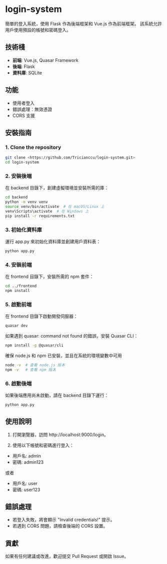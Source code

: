 # login-system

簡單的登入系統，使用 Flask 作為後端框架和 Vue.js 作為前端框架。
該系統允許用戶使用預設的帳號和密碼登入。

## 技術棧

- **前端**: Vue.js, Quasar Framework
- **後端**: Flask
- **資料庫**: SQLite

## 功能

- 使用者登入
- 錯誤處理：無效憑證
- CORS 支援

## 安裝指南

### 1.  Clone the repository

```bash
git clone <https://github.com/Tricianccu/login-system.git>
cd login-system
```

### 2. 安裝後端

在 backend 目錄下，創建虛擬環境並安裝所需的庫：

```bash
cd backend
python -m venv venv
source venv/bin/activate  # 在 macOS/Linux 上
venv\Scripts\activate  # 在 Windows 上
pip install -r requirements.txt
```

### 3. 初始化資料庫

運行 app.py 來初始化資料庫並創建用戶資料表：

```bash
python app.py
```

### 4. 安裝前端

在 frontend 目錄下，安裝所需的 npm 套件：

```bash
cd ../frontend
npm install
```

### 5. 啟動前端

在 frontend 目錄下啟動開發伺服器：

```bash
quasar dev
```

如果遇到 quasar: command not found 的錯誤，安裝 Quasar CLI：

```bash
npm install -g @quasar/cli
```

確保 node.js 和 npm 已安裝，並且在系統的環境變數中可用

```bash
node -v  # 查看 node.js 版本
npm -v   # 查看 npm 版本
```

### 6. 啟動後端

如果後端應用尚未啟動，請在 backend 目錄下運行：

```bash
python app.py
```

## 使用說明

1. 打開瀏覽器，訪問 http://localhost:9000/login。

2. 使用以下帳號和密碼進行登入：
- 用戶名: admin
- 密碼: admin123

或者

- 用戶名: user
- 密碼: user123

## 錯誤處理

- 若登入失敗，將會顯示 "Invalid credentials!" 提示。
- 若遇到 CORS 問題，請檢查後端的 CORS 設置。

## 貢獻
如果有任何建議或改進，歡迎提交 Pull Request 或開啟 Issue。






